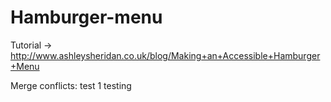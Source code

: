 # Hamburger-menu

Tutorial -> http://www.ashleysheridan.co.uk/blog/Making+an+Accessible+Hamburger+Menu

Merge conflicts:
test 1
testing